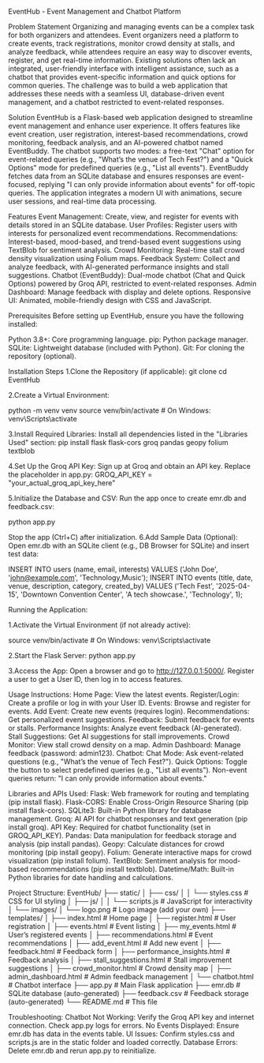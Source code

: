 EventHub - Event Management and Chatbot Platform

Problem Statement
Organizing and managing events can be a complex task for both organizers and attendees. Event organizers need a platform to create events, track registrations, monitor crowd density at stalls, and analyze feedback, while attendees require an easy way to discover events, register, and get real-time information. Existing solutions often lack an integrated, user-friendly interface with intelligent assistance, such as a chatbot that provides event-specific information and quick options for common queries. The challenge was to build a web application that addresses these needs with a seamless UI, database-driven event management, and a chatbot restricted to event-related responses.

Solution
EventHub is a Flask-based web application designed to streamline event management and enhance user experience. It offers features like event creation, user registration, interest-based recommendations, crowd monitoring, feedback analysis, and an AI-powered chatbot named EventBuddy. The chatbot supports two modes: a free-text "Chat" option for event-related queries (e.g., "What’s the venue of Tech Fest?") and a "Quick Options" mode for predefined queries (e.g., "List all events"). EventBuddy fetches data from an SQLite database and ensures responses are event-focused, replying "I can only provide information about events" for off-topic queries. The application integrates a modern UI with animations, secure user sessions, and real-time data processing.

Features
Event Management: Create, view, and register for events with details stored in an SQLite database.
User Profiles: Register users with interests for personalized event recommendations.
Recommendations: Interest-based, mood-based, and trend-based event suggestions using TextBlob for sentiment analysis.
Crowd Monitoring: Real-time stall crowd density visualization using Folium maps.
Feedback System: Collect and analyze feedback, with AI-generated performance insights and stall suggestions.
Chatbot (EventBuddy): Dual-mode chatbot (Chat and Quick Options) powered by Groq API, restricted to event-related responses.
Admin Dashboard: Manage feedback with display and delete options.
Responsive UI: Animated, mobile-friendly design with CSS and JavaScript.

Prerequisites
Before setting up EventHub, ensure you have the following installed:

Python 3.8+: Core programming language.
pip: Python package manager.
SQLite: Lightweight database (included with Python).
Git: For cloning the repository (optional).

Installation Steps
1.Clone the Repository (if applicable):
git clone <repository-url>
cd EventHub

2.Create a Virtual Environment:

python -m venv venv
source venv/bin/activate  # On Windows: venv\Scripts\activate

3.Install Required Libraries: Install all dependencies listed in the "Libraries Used" section:
pip install flask flask-cors groq pandas geopy folium textblob

4.Set Up the Groq API Key:
Sign up at Groq and obtain an API key.
Replace the placeholder in app.py:
GROQ_API_KEY = "your_actual_groq_api_key_here"

5.Initialize the Database and CSV:
Run the app once to create emr.db and feedback.csv:

python app.py

Stop the app (Ctrl+C) after initialization.
6.Add Sample Data (Optional):
Open emr.db with an SQLite client (e.g., DB Browser for SQLite) and insert test data:

INSERT INTO users (name, email, interests) VALUES ('John Doe', 'john@example.com', 'Technology,Music');
INSERT INTO events (title, date, venue, description, category, created_by) VALUES ('Tech Fest', '2025-04-15', 'Downtown Convention Center', 'A tech showcase.', 'Technology', 1);

Running the Application:

1.Activate the Virtual Environment (if not already active):

source venv/bin/activate  # On Windows: venv\Scripts\activate

2.Start the Flask Server:
python app.py

3.Access the App:
Open a browser and go to http://127.0.0.1:5000/.
Register a user to get a User ID, then log in to access features.

Usage Instructions:
Home Page: View the latest events.
Register/Login: Create a profile or log in with your User ID.
Events: Browse and register for events.
Add Event: Create new events (requires login).
Recommendations: Get personalized event suggestions.
Feedback: Submit feedback for events or stalls.
Performance Insights: Analyze event feedback (AI-generated).
Stall Suggestions: Get AI suggestions for stall improvements.
Crowd Monitor: View stall crowd density on a map.
Admin Dashboard: Manage feedback (password: admin123).
Chatbot:
Chat Mode: Ask event-related questions (e.g., "What’s the venue of Tech Fest?").
Quick Options: Toggle the button to select predefined queries (e.g., "List all events").
Non-event queries return: "I can only provide information about events."

Libraries and APIs Used:
Flask: Web framework for routing and templating (pip install flask).
Flask-CORS: Enable Cross-Origin Resource Sharing (pip install flask-cors).
SQLite3: Built-in Python library for database management.
Groq: AI API for chatbot responses and text generation (pip install groq).
API Key: Required for chatbot functionality (set in GROQ_API_KEY).
Pandas: Data manipulation for feedback storage and analysis (pip install pandas).
Geopy: Calculate distances for crowd monitoring (pip install geopy).
Folium: Generate interactive maps for crowd visualization (pip install folium).
TextBlob: Sentiment analysis for mood-based recommendations (pip install textblob).
Datetime/Math: Built-in Python libraries for date handling and calculations.

Project Structure:
EventHub/
├── static/
│   ├── css/
│   │   └── styles.css    # CSS for UI styling
│   ├── js/
│   │   └── scripts.js    # JavaScript for interactivity
│   └── images/
│       └── logo.png      # Logo image (add your own)
├── templates/
│   ├── index.html        # Home page
│   ├── register.html     # User registration
│   ├── events.html       # Event listing
│   ├── my_events.html    # User’s registered events
│   ├── recommendations.html # Event recommendations
│   ├── add_event.html    # Add new event
│   ├── feedback.html     # Feedback form
│   ├── performance_insights.html # Feedback analysis
│   ├── stall_suggestions.html # Stall improvement suggestions
│   ├── crowd_monitor.html # Crowd density map
│   ├── admin_dashboard.html # Admin feedback management
│   └── chatbot.html      # Chatbot interface
├── app.py                # Main Flask application
├── emr.db                # SQLite database (auto-generated)
├── feedback.csv          # Feedback storage (auto-generated)
└── README.md             # This file

Troubleshooting:
Chatbot Not Working: Verify the Groq API key and internet connection. Check app.py logs for errors.
No Events Displayed: Ensure emr.db has data in the events table.
UI Issues: Confirm styles.css and scripts.js are in the static folder and loaded correctly.
Database Errors: Delete emr.db and rerun app.py to reinitialize.

